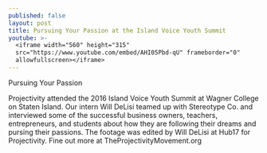 ```yaml
---
published: false
layout: post
title: Pursuing Your Passion at the Island Voice Youth Summit
youtube: >-
  <iframe width="560" height="315"
  src="https://www.youtube.com/embed/AHI05Pbd-qU" frameborder="0"
  allowfullscreen></iframe>
---
```

Pursuing Your Passion

Projectivity attended the 2016 Island Voice Youth Summit at Wagner College on Staten Island. Our intern Will DeLisi teamed up with Stereotype Co. and interviewed some of the successful business owners, teachers, entrepreneurs, and students about how they are following their dreams and pursing their passions. The footage was edited by Will DeLisi at Hub17 for Projectivity. Fine out more at TheProjectivityMovement.org
